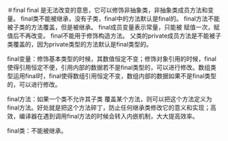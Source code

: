 ＃final
   final 是无法改变的意思，它可以修饰非抽象类，非抽象类成员方法和变量。
   final类不能被继承，没有子类，final中的方法默认是final的。
   final方法不能被子类的方法覆盖，但是被继承。
   final成员变量表示常量，只能被 赋值一次，赋值后不再改变。
   final不能用于修饰构造方法。
   父类的private成员方法是不能被子类覆盖的，因为private类型的方法默认是final类型的。

   final变量：修饰基本类型的时候，其数值恒定不变；修饰对象引用的时候，final使得引用恒定不便，引用内部的数据若不是final类型的，可以进行修改。数组类型运用final时，final使得数组引用恒定不变，数组内部的数据如果不是final类型的，可以进行修改。

   final方法：如果一个类不允许其子类 覆盖某个方法，则可以把这个方法定义为final方法。好处就是把这个方法碎丁，防止任何继承类修改它的意义和实现；高效，编译器在遇到调用final方法的时候会转入内嵌机制，大大提高效率。

   final类：不能被继承。



